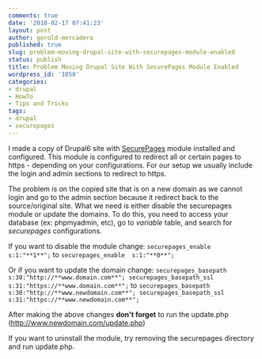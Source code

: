 ```yaml
---
comments: true
date: '2010-02-17 07:41:23'
layout: post
author: gerold-mercadero
published: true
slug: problem-moving-drupal-site-with-securepages-module-enabled
status: publish
title: Problem Moving Drupal Site With SecurePages Module Enabled
wordpress_id: '1058'
categories:
- drupal
- HowTo
- Tips and Tricks
tags:
- drupal
- securepages
---
```


I made a copy of Drupal6 site with [SecurePages](http://drupal.org/project/securepages) module installed and configured.  This module is configured to redirect all or certain pages to https - depending on your configurations.  For our setup we usually include the login and admin sections to redirect to https.

The problem is on the copied site that is on a new domain as we cannot login and go to the admin section because it redirect back to the source/original site.  What we need is either disable the securepages module or update the domains.  To do this, you need to access your database (ex: phpmyadmin, etc), go to _variable_ table, and search for _securepages_ configurations. 

If you want to disable the module change:
`securepages_enable  s:1:"**1**";`
to
`securepages_enable  s:1:"**0**";`

Or if you want to update the domain change:
`securepages_basepath s:30:"http://**www.domain.com**";
securepages_basepath_ssl s:31:"https://**www.domain.com**";`
to
`securepages_basepath s:30:"http://**www.newdomain.com**";
securepages_basepath_ssl s:31:"https://**www.newdomain.com**";`

After making the above changes **don't forget** to run the update.php (http://www.newdomain.com/update.php)

If you want to uninstall the module, try removing the securepages directory and run update.php.

